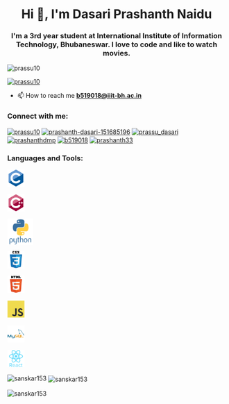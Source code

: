 <h1 align="center">Hi 👋, I'm Dasari Prashanth Naidu</h1>


<h3 align="center">I'm a 3rd year student at International Institute of Information Technology, Bhubaneswar. I love to code and like to watch movies.</h3>



<p align="left"> <img src="https://komarev.com/ghpvc/?username=prassu10&label=Profile%20views&color=0e75b6&style=flat" alt="prassu10" /> </p>

<p align="left"> <a href="https://github.com/ryo-ma/github-profile-trophy"><img src="https://github-profile-trophy.vercel.app/?username=prassu10" alt="prassu10" /></a> </p>

- 📫 How to reach me **b519018@iiit-bh.ac.in**

<h3 align="left">Connect with me:</h3>
<p align="left">
  <a href="https://prassu10.github.io/Portfolio/" target="blank"><img align="center" src="https://img.icons8.com/ios-filled/100/000000/resume-website.png"
    alt="prassu10" height="60" width="50" /></a>
<a href="https://www.linkedin.com/in/prashanth-dasari-151685196/" target="blank"><img align="center" src="https://cdn.jsdelivr.net/npm/simple-icons@3.1.0/icons/linkedin.svg"  alt="prashanth-dasari-151685196" height="50" width="60" /></a>
<a href="https://www.instagram.com/prassu_dasari/" target="blank"><img align="center" src="https://cdn.jsdelivr.net/npm/simple-icons@3.1.0/icons/instagram.svg" alt="prassu_dasari" height="50" width="60" /></a>
  <a href="https://www.hackerrank.com/prashanthdmp" target="blank"><img align="center" src="https://cdn.jsdelivr.net/npm/simple-icons@3.1.0/icons/hackerrank.svg" alt="prashanthdmp" height="50" width="60" /></a>
  <a href="https://auth.geeksforgeeks.org/user/b519018" target="blank"><img align="center" src="https://cdn.jsdelivr.net/npm/simple-icons@3.1.0/icons/geeksforgeeks.svg" alt="b519018" height="50" width="60" /></a>
<a href="https://www.codechef.com/users/prashanth33" target="blank"><img align="center" src="https://cdn.jsdelivr.net/npm/simple-icons@3.1.0/icons/codechef.svg" alt="prashanth33" height="50" width="60" /></a>

</p>

<h3 align="left">Languages and Tools:</h3>
<p align="left">  
  <a href="https://www.cprogramming.com/" target="_blank"> <img src="https://raw.githubusercontent.com/devicons/devicon/master/icons/c/c-original.svg" alt="c" width="40" height="40"/> </a>
  
  <a href="https://www.w3schools.com/cpp/" target="_blank"> <img src="https://raw.githubusercontent.com/devicons/devicon/master/icons/cplusplus/cplusplus-original.svg" alt="cplusplus" width="40" height="40"/> </a>
  
  <a href="https://www.python.org/" target="blank"><img align="center" src="https://raw.githubusercontent.com/devicons/devicon/master/icons/python/python-original-wordmark.svg" alt="sanskaragrawalla" height="60" width="60" /></a>
  
  <a href="https://www.w3schools.com/css/" target="_blank"> <img src="https://raw.githubusercontent.com/devicons/devicon/master/icons/css3/css3-original-wordmark.svg" alt="css3" width="40" height="40"/> </a> 
  
  <a href="https://www.w3.org/html/" target="_blank"> <img src="https://raw.githubusercontent.com/devicons/devicon/master/icons/html5/html5-original-wordmark.svg" alt="html5" width="40" height="40"/> </a> 
  
<a href="https://developer.mozilla.org/en-US/docs/Web/JavaScript" target="_blank"> <img src="https://raw.githubusercontent.com/devicons/devicon/master/icons/javascript/javascript-original.svg" alt="javascript" width="40" height="40"/> </a> 
  
  <a href="https://www.mysql.com/" target="_blank"> <img src="https://raw.githubusercontent.com/devicons/devicon/master/icons/mysql/mysql-original-wordmark.svg" alt="mysql" width="40" height="40"/> </a> 
  
  <a href="https://reactjs.org/" target="_blank"> <img src="https://raw.githubusercontent.com/devicons/devicon/master/icons/react/react-original-wordmark.svg" alt="react" width="40" height="40"/>  </a>
</p>

<p><img align="left" src="https://github-readme-stats.vercel.app/api/top-langs?username=prassu10&show_icons=true&locale=en&layout=compact" alt="sanskar153" /></p>

<p>&nbsp;<img align="center" src="https://github-readme-stats.vercel.app/api?username=prassu10&show_icons=true&locale=en" alt="sanskar153" /></p>

<p><img align="center" src="https://github-readme-streak-stats.herokuapp.com/?user=prassu10&" alt="sanskar153" />  </p>




<!---
prassu10/prassu10 is a ✨ special ✨ repository because its `README.md` (this file) appears on your GitHub profile.
You can click the Preview link to take a look at your changes.
--->
